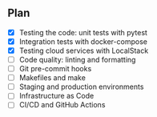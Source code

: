 ## Plan

- [x] Testing the code: unit tests with pytest
- [x] Integration tests with docker-compose
- [x] Testing cloud services with LocalStack
- [ ] Code quality: linting and formatting
- [ ] Git pre-commit hooks
- [ ] Makefiles and make
- [ ] Staging and production environments
- [ ] Infrastructure as Code
- [ ] CI/CD and GitHub Actions
